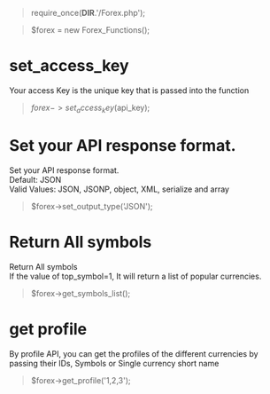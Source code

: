 > require_once(__DIR__.'/Forex.php');

> $forex = new Forex_Functions();


# set_access_key
Your access Key is the unique key that is passed into the function
> $forex->set_access_key($api_key);


# Set your API response format.
Set your API response format.<br>
Default: JSON<br>
Valid Values: JSON, JSONP, object, XML, serialize and array<br>
> $forex->set_output_type('JSON');


# Return All symbols
Return All symbols<br>
If the value of top_symbol=1, It will return a list of popular currencies.
> $forex->get_symbols_list();


# get profile
By profile API, you can get the profiles of the different currencies by passing their IDs, Symbols or Single currency short name
> $forex->get_profile('1,2,3');
